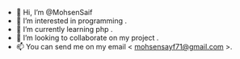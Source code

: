 - 👋 Hi, I’m @MohsenSaif
- 👀 I’m interested in programming .
- 🌱 I’m currently learning php .
- 💞️ I’m looking to collaborate on my project .
- 📫 You can send me on my email < mohsensayf71@gmail.com >.

<!---
MohsenSaif/MohsenSaif is a ✨ special ✨ repository because its `README.md` (this file) appears on your GitHub profile.
You can click the Preview link to take a look at your changes.
--->
